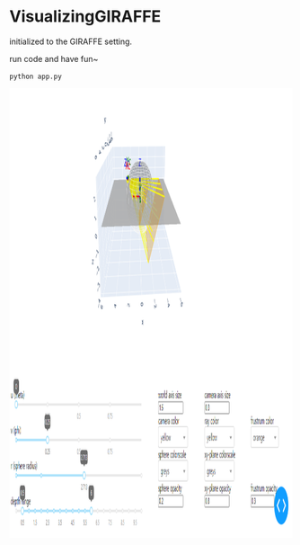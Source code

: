# VisualizingGIRAFFE

initialized to the GIRAFFE setting.  

run code and have fun~  

```
python app.py
```


<p float="left">
  <img src="https://github.com/laphisboy/VisualizingGIRAFFE/blob/master/example.PNG" height="800">
</p>
